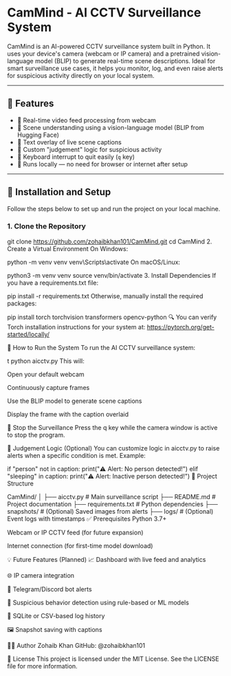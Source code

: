 # CamMind - AI CCTV Surveillance System

CamMind is an AI-powered CCTV surveillance system built in Python. It uses your device's camera (webcam or IP camera) and a pretrained vision-language model (BLIP) to generate real-time scene descriptions. Ideal for smart surveillance use cases, it helps you monitor, log, and even raise alerts for suspicious activity directly on your local system.

---

## 📸 Features

- 🔹 Real-time video feed processing from webcam
- 🔹 Scene understanding using a vision-language model (BLIP from Hugging Face)
- 🔹 Text overlay of live scene captions
- 🔹 Custom "judgement" logic for suspicious activity
- 🔹 Keyboard interrupt to quit easily (`q` key)
- 🔹 Runs locally — no need for browser or internet after setup

---

## 🔧 Installation and Setup

Follow the steps below to set up and run the project on your local machine.

### 1. Clone the Repository


git clone https://github.com/zohaibkhan101/CamMind.git
cd CamMind
2. Create a Virtual Environment
On Windows:



python -m venv venv
venv\Scripts\activate
On macOS/Linux:



python3 -m venv venv
source venv/bin/activate
3. Install Dependencies
If you have a requirements.txt file:


pip install -r requirements.txt
Otherwise, manually install the required packages:


pip install torch torchvision transformers opencv-python
🔍 You can verify Torch installation instructions for your system at: https://pytorch.org/get-started/locally/

🚀 How to Run the System
To run the AI CCTV surveillance system:

t
python aicctv.py
This will:

Open your default webcam

Continuously capture frames

Use the BLIP model to generate scene captions

Display the frame with the caption overlaid

🔴 Stop the Surveillance
Press the q key while the camera window is active to stop the program.

🧠 Judgement Logic (Optional)
You can customize logic in aicctv.py to raise alerts when a specific condition is met. Example:


if "person" not in caption:
    print("⚠️ Alert: No person detected!")
elif "sleeping" in caption:
    print("⚠️ Alert: Inactive person detected!")
📁 Project Structure

CamMind/
│
├── aicctv.py               # Main surveillance script
├── README.md               # Project documentation
├── requirements.txt        # Python dependencies
├── snapshots/              # (Optional) Saved images from alerts
├── logs/                   # (Optional) Event logs with timestamps
✅ Prerequisites
Python 3.7+

Webcam or IP CCTV feed (for future expansion)

Internet connection (for first-time model download)

💡 Future Features (Planned)
📈 Dashboard with live feed and analytics

🌐 IP camera integration

📲 Telegram/Discord bot alerts

🧠 Suspicious behavior detection using rule-based or ML models

🧾 SQLite or CSV-based log history

🖼️ Snapshot saving with captions

🙋‍♂️ Author
Zohaib Khan
GitHub: @zohaibkhan101

📝 License
This project is licensed under the MIT License. See the LICENSE file for more information.
